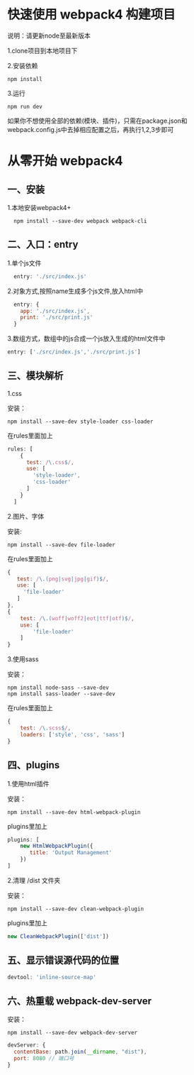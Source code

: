 # 快速使用 webpack4 构建项目
  
说明：请更新node至最新版本

1.clone项目到本地项目下

2.安装依赖
```shell
npm install
```

3.运行
```shell
npm run dev
```

如果你不想使用全部的依赖(模块、插件)，只需在package.json和webpack.config.js中去掉相应配置之后，再执行1,2,3步即可


# 从零开始 webpack4

## 一、安装

1.本地安装webpack4+
```shell
  npm install --save-dev webpack webpack-cli
```

## 二、入口：entry

1.单个js文件

``` javascript
  entry: './src/index.js'
```

2.对象方式,按照name生成多个js文件,放入html中

``` javascript
  entry: {
    app: './src/index.js',
    print: './src/print.js'
  }
```

3.数组方式，数组中的js合成一个js放入生成的html文件中

``` javascript
entry: ['./src/index.js','./src/print.js']
```

## 三、模块解析

1.css

安装：
``` shell
npm install --save-dev style-loader css-loader
```

在rules里面加上

``` javascript
rules: [
    {
      test: /\.css$/,
      use: [
        'style-loader',
        'css-loader'
      ]
    }
  ]
```

2.图片、字体

安装:
``` shell
npm install --save-dev file-loader
```

在rules里面加上

``` javascript
{
   test: /\.(png|svg|jpg|gif)$/,
   use: [
     'file-loader'
   ]
},
{
    test: /\.(woff|woff2|eot|ttf|otf)$/,
    use: [
        'file-loader'
    ]
}
```

3.使用sass

安装：
``` shell
npm install node-sass --save-dev
npm install sass-loader --save-dev
```

在rules里面加上
``` javascript
{
    test: /\.scss$/,
    loaders: ['style', 'css', 'sass']
}
```

## 四、plugins

1.使用html插件

安装：
``` shell
npm install --save-dev html-webpack-plugin
```
plugins里加上

``` javascript
plugins: [
    new HtmlWebpackPlugin({
       title: 'Output Management'
    })
]
```

2.清理 /dist 文件夹

安装：
``` shell
npm install --save-dev clean-webpack-plugin
```

plugins里加上
``` javascript
new CleanWebpackPlugin(['dist'])
```

## 五、显示错误源代码的位置
``` javascript
devtool: 'inline-source-map'
```

## 六、热重载 webpack-dev-server

安装：
``` shell
npm install --save-dev webpack-dev-server
```

``` javascript
devServer: {
  contentBase: path.join(__dirname, "dist"),
  port: 8080 // 端口号
}     
```
